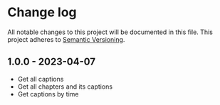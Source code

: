 # Change log

All notable changes to this project will be documented in this file.
This project adheres to [Semantic Versioning](http://semver.org/).

## 1.0.0 - 2023-04-07

- Get all captions
- Get all chapters and its captions
- Get captions by time